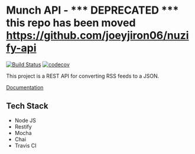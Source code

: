 # Munch API - *** DEPRECATED *** this repo has been moved https://github.com/joeyjiron06/nuzify-api 


[![Build Status](https://travis-ci.org/joeyjiron06/munch-api.svg?branch=master)](https://travis-ci.org/joeyjiron06/munch-api) [![codecov](https://codecov.io/gh/joeyjiron06/munch-api/branch/master/graph/badge.svg)](https://codecov.io/gh/joeyjiron06/munch-api)

This project is a REST API for converting RSS feeds to a JSON.

[Documentation](https://joeyjiron06.gitbooks.io/munch-api-documentation/content/)


## Tech Stack

- Node JS
- Restify
- Mocha
- Chai
- Travis CI
